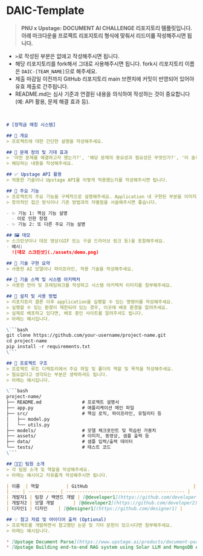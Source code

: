 # DAIC-Template
> **PNU x Upstage: DOCUMENT AI CHALLENGE 리포지토리 템플릿입니다. 아래 마크다운을 프로젝트 리포지토리 형식에 맞춰서 리드미를 작성해주시면 됩니다.**

* `>`로 작성된 부분은 없애고 작성해주시면 됩니다.
* 해당 리포지토리를 fork해서 그대로 사용해주시면 됩니다. fork시 리포지토리 이름은 `DAIC-[TEAM_NAME]`으로 해주세요.
* 제출 마감일 이전까지 GitHub 리포지토리 main 브랜치에 커밋이 반영되어 있어야 유효 제출로 간주됩니다.
* README.md는 심사 기준과 연결된 내용을 의식하여 작성하는 것이 중요합니다 (예: API 활용, 문제 해결 효과 등).

<br>

```md
# [장학금 매칭 시스템]

## 📌 개요
> 프로젝트에 대한 간단한 설명을 작성해주세요.

## 🎯 문제 정의 및 기대 효과
> '어떤 문제를 해결하고자 했는가?', '해당 문제의 중요성과 필요성은 무엇인가?', '이 솔루션이 사용자 혹은 조직에 어떤 가치를 줄 수 있는가?' 등
> 해당하는 내용을 작성해주세요.

## ✅ Upstage API 활용
> 적용한 기술이나 Upstage API를 어떻게 적용했는지를 작성해주시면 됩니다.

## 🚀 주요 기능
> 프로젝트의 주요 기능을 구체적으로 설명해주세요. Application 내 구현된 부분을 이미지로 함께 첨부하셔도 좋습니다.
> 창의적인 접근 방식이나 기존 방법과의 차별점을 서술해주시면 좋습니다.

- ✨ 기능 1: 핵심 기능 설명
  - 이로 인한 장점
- ✨ 기능 2: 또 다른 주요 기능 설명

## 🖼️ 데모
> 스크린샷이나 데모 영상(GIF 또는 구글 드라이브 링크 등)을 포함해주세요.
- 예시:  
  ![데모 스크린샷](./assets/demo.png)

## 🔬 기술 구현 요약
> 사용한 AI 모델이나 파이프라인, 적용 기술을 작성해주세요.

## 🧰 기술 스택 및 시스템 아키텍처
> 사용한 언어 및 프레임워크를 작성하고 시스템 아키텍처 이미지를 첨부해주세요.

## 🔧 설치 및 사용 방법
> 리포지토리 클론 이후 application을 실행할 수 있는 명령어를 작성해주세요.
> 실행할 수 있는 환경이 제한되어 있는 경우, 이곳에 배포 환경을 알려주세요.
> 실제로 배포하고 있다면, 배포 중인 사이트를 알려주셔도 됩니다.
> 아래는 예시입니다.

\```bash
git clone https://github.com/your-username/project-name.git
cd project-name
pip install -r requirements.txt
\```

## 📁 프로젝트 구조
> 프로젝트 루트 디렉토리에서 주요 파일 및 폴더의 역할 및 목적을 작성해주세요.
> 필요없다고 생각되는 부분은 생략하셔도 됩니다.
> 아래는 예시입니다.

\```bash
project-name/
├── README.md               # 프로젝트 설명서
├── app.py                  # 애플리케이션 메인 파일
├── src/                    # 핵심 로직, 파이프라인, 유틸리티 등
│   ├── model.py
│   └── utils.py
├── models/                 # 모델 체크포인트 및 학습된 가중치
├── assets/                 # 이미지, 동영상, 샘플 출력 등
├── data/                   # 샘플 입력/출력 데이터
└── tests/                  # 테스트 코드
\```

## 🧑‍🤝‍🧑 팀원 소개
> 각 팀원 소개 및 역할을 작성해주세요.
> 아래는 예시이고 자유롭게 작성해주시면 됩니다.

| 이름  | 역할          | GitHub                                       |
| --- | ----------- | -------------------------------------------- |
| 개발자1 | 팀장 / 백엔드 개발 | [@developer1](https://github.com/developer1)     |
| 개발자2 | 모델 개발       | [@developer2](https://github.com/developer2)     |
| 디자인1 | 디자인    | [@designer1](https://github.com/designer1) |

## 💡 참고 자료 및 아이디어 출처 (Optional)
> 프로젝트를 개발하면서 참고했던 논문 및 기타 문헌이 있으시다면 첨부해주세요.
> 아래는 예시입니다.

* [Upstage Document Parse](https://www.upstage.ai/products/document-parse)
* [Upstage Building end-to-end RAG system using Solar LLM and MongoDB Atlas](https://www.upstage.ai/blog/en/building-rag-system-using-solar-llm-and-mongodb-atlas)

```

 

